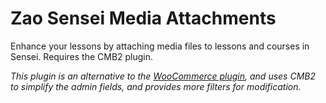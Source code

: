 Zao Sensei Media Attachments
========================

Enhance your lessons by attaching media files to lessons and courses in Sensei. Requires the CMB2 plugin.

*This plugin is an alternative to the [WooCommerce plugin](https://github.com/woocommerce/sensei-media-attachments), and uses CMB2 to simplify the admin fields, and provides more filters for modification.*
